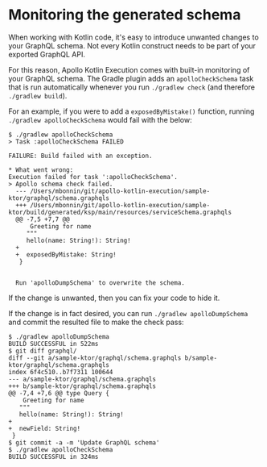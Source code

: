 # Monitoring the generated schema

When working with Kotlin code, it's easy to introduce unwanted changes to your GraphQL schema. Not every Kotlin construct needs to be part of your exported GraphQL API.

For this reason, Apollo Kotlin Execution comes with built-in monitoring of your GraphQL schema. The Gradle plugin adds an `apolloCheckSchema` task that is run automatically whenever you run `./gradlew check` (and therefore `./gradlew build`).

For an example, if you were to add a `exposedByMistake()` function, running `./gradlew apolloCheckSchema` would fail with the below:

```
$ ./gradlew apolloCheckSchema
> Task :apolloCheckSchema FAILED

FAILURE: Build failed with an exception.

* What went wrong:
Execution failed for task ':apolloCheckSchema'.
> Apollo schema check failed.
  --- /Users/mbonnin/git/apollo-kotlin-execution/sample-ktor/graphql/schema.graphqls
  +++ /Users/mbonnin/git/apollo-kotlin-execution/sample-ktor/build/generated/ksp/main/resources/serviceSchema.graphqls
  @@ -7,5 +7,7 @@
      Greeting for name
     """
     hello(name: String!): String!
  +
  +  exposedByMistake: String!
   }
   
  
  Run 'apolloDumpSchema' to overwrite the schema.
```

If the change is unwanted, then you can fix your code to hide it.

If the change is in fact desired, you can run `./gradlew apolloDumpSchema` and commit the resulted file to make the check pass:

```
$ ./gradlew apolloDumpSchema        
BUILD SUCCESSFUL in 522ms
$ git diff graphql/
diff --git a/sample-ktor/graphql/schema.graphqls b/sample-ktor/graphql/schema.graphqls
index 6f4c510..b7f7311 100644
--- a/sample-ktor/graphql/schema.graphqls
+++ b/sample-ktor/graphql/schema.graphqls
@@ -7,4 +7,6 @@ type Query {
    Greeting for name
   """
   hello(name: String!): String!
+
+  newField: String!
 }
$ git commit -a -m 'Update GraphQL schema'
$ ./gradlew apolloCheckSchema        
BUILD SUCCESSFUL in 324ms
```

